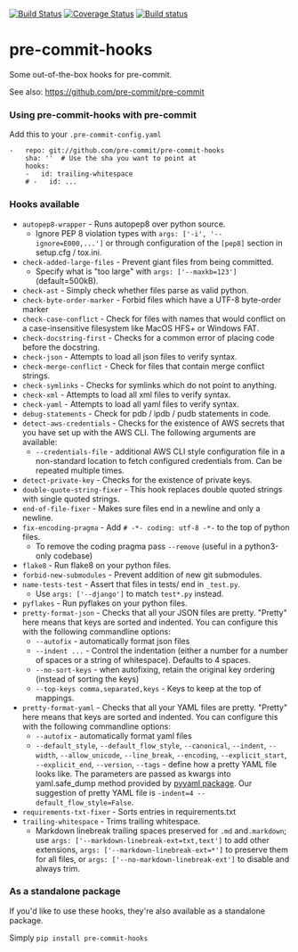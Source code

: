 [![Build Status](https://travis-ci.org/pre-commit/pre-commit-hooks.svg?branch=master)](https://travis-ci.org/pre-commit/pre-commit-hooks)
[![Coverage Status](https://img.shields.io/coveralls/pre-commit/pre-commit-hooks.svg?branch=master)](https://coveralls.io/r/pre-commit/pre-commit-hooks)
[![Build status](https://ci.appveyor.com/api/projects/status/dfcpng35u4g0r0t1/branch/master?svg=true)](https://ci.appveyor.com/project/asottile/pre-commit-hooks/branch/master)

pre-commit-hooks
==========

Some out-of-the-box hooks for pre-commit.

See also: https://github.com/pre-commit/pre-commit


### Using pre-commit-hooks with pre-commit

Add this to your `.pre-commit-config.yaml`

    -   repo: git://github.com/pre-commit/pre-commit-hooks
        sha: ''  # Use the sha you want to point at
        hooks:
        -   id: trailing-whitespace
        # -   id: ...


### Hooks available

- `autopep8-wrapper` - Runs autopep8 over python source.
    - Ignore PEP 8 violation types with `args: ['-i', '--ignore=E000,...']` or
      through configuration of the `[pep8]` section in setup.cfg / tox.ini.
- `check-added-large-files` - Prevent giant files from being committed.
    - Specify what is "too large" with `args: ['--maxkb=123']` (default=500kB).
- `check-ast` - Simply check whether files parse as valid python.
- `check-byte-order-marker` - Forbid files which have a UTF-8 byte-order marker
- `check-case-conflict` - Check for files with names that would conflict on a
  case-insensitive filesystem like MacOS HFS+ or Windows FAT.
- `check-docstring-first` - Checks for a common error of placing code before
  the docstring.
- `check-json` - Attempts to load all json files to verify syntax.
- `check-merge-conflict` - Check for files that contain merge conflict strings.
- `check-symlinks` - Checks for symlinks which do not point to anything.
- `check-xml` - Attempts to load all xml files to verify syntax.
- `check-yaml` - Attempts to load all yaml files to verify syntax.
- `debug-statements` - Check for pdb / ipdb / pudb statements in code.
- `detect-aws-credentials` - Checks for the existence of AWS secrets that you
  have set up with the AWS CLI.
  The following arguments are available:
  - `--credentials-file` - additional AWS CLI style configuration file in a
    non-standard location to fetch configured credentials from. Can be repeated
    multiple times.
- `detect-private-key` - Checks for the existence of private keys.
- `double-quote-string-fixer` - This hook replaces double quoted strings
  with single quoted strings.
- `end-of-file-fixer` - Makes sure files end in a newline and only a newline.
- `fix-encoding-pragma` - Add `# -*- coding: utf-8 -*-` to the top of python files.
    - To remove the coding pragma pass `--remove` (useful in a python3-only codebase)
- `flake8` - Run flake8 on your python files.
- `forbid-new-submodules` - Prevent addition of new git submodules.
- `name-tests-test` - Assert that files in tests/ end in `_test.py`.
    - Use `args: ['--django']` to match `test*.py` instead.
- `pyflakes` - Run pyflakes on your python files.
- `pretty-format-json` - Checks that all your JSON files are pretty.  "Pretty"
  here means that keys are sorted and indented.  You can configure this with
  the following commandline options:
    - `--autofix` - automatically format json files
    - `--indent ...` - Control the indentation (either a number for a number of spaces or a string of whitespace).  Defaults to 4 spaces.
    - `--no-sort-keys` - when autofixing, retain the original key ordering (instead of sorting the keys)
    - `--top-keys comma,separated,keys` - Keys to keep at the top of mappings.
- `pretty-format-yaml` - Checks that all your YAML files are pretty.  "Pretty"
  here means that keys are sorted and indented.  You can configure this with
  the following commandline options:
    - `--autofix` - automatically format yaml files
    - `--default_style`, `--default_flow_style`, `--canonical`, `--indent`, `--width`, `--allow_unicode`, `--line_break`, `--encoding`, `--explicit_start`, `--explicit_end`, `--version`, `--tags` - define how a pretty YAML file looks like.
        The parameters are passed as kwargs into yaml.safe_dump method provided by [pyyaml package](http://pyyaml.org/wiki/PyYAMLDocumentation). Our suggestion of pretty YAML file is `-indent=4 --default_flow_style=False`.
- `requirements-txt-fixer` - Sorts entries in requirements.txt
- `trailing-whitespace` - Trims trailing whitespace.
    - Markdown linebreak trailing spaces preserved for `.md` and`.markdown`;
      use `args: ['--markdown-linebreak-ext=txt,text']` to add other extensions,
      `args: ['--markdown-linebreak-ext=*']` to preserve them for all files,
      or `args: ['--no-markdown-linebreak-ext']` to disable and always trim.

### As a standalone package

If you'd like to use these hooks, they're also available as a standalone
package.

Simply `pip install pre-commit-hooks`
